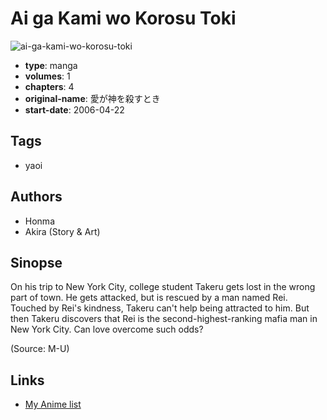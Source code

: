 # Ai ga Kami wo Korosu Toki

![ai-ga-kami-wo-korosu-toki](https://cdn.myanimelist.net/images/manga/1/23882.jpg)

-   **type**: manga
-   **volumes**: 1
-   **chapters**: 4
-   **original-name**: 愛が神を殺すとき
-   **start-date**: 2006-04-22

## Tags

-   yaoi

## Authors

-   Honma
-   Akira (Story & Art)

## Sinopse

On his trip to New York City, college student Takeru gets lost in the wrong part of town. He gets attacked, but is rescued by a man named Rei. Touched by Rei's kindness, Takeru can't help being attracted to him. But then Takeru discovers that Rei is the second-highest-ranking mafia man in New York City. Can love overcome such odds?

(Source: M-U)

## Links

-   [My Anime list](https://myanimelist.net/manga/2676/Ai_ga_Kami_wo_Korosu_Toki)

